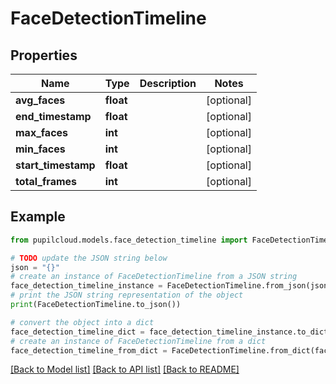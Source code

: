 # FaceDetectionTimeline


## Properties

Name | Type | Description | Notes
------------ | ------------- | ------------- | -------------
**avg_faces** | **float** |  | [optional] 
**end_timestamp** | **float** |  | [optional] 
**max_faces** | **int** |  | [optional] 
**min_faces** | **int** |  | [optional] 
**start_timestamp** | **float** |  | [optional] 
**total_frames** | **int** |  | [optional] 

## Example

```python
from pupilcloud.models.face_detection_timeline import FaceDetectionTimeline

# TODO update the JSON string below
json = "{}"
# create an instance of FaceDetectionTimeline from a JSON string
face_detection_timeline_instance = FaceDetectionTimeline.from_json(json)
# print the JSON string representation of the object
print(FaceDetectionTimeline.to_json())

# convert the object into a dict
face_detection_timeline_dict = face_detection_timeline_instance.to_dict()
# create an instance of FaceDetectionTimeline from a dict
face_detection_timeline_from_dict = FaceDetectionTimeline.from_dict(face_detection_timeline_dict)
```
[[Back to Model list]](../README.md#documentation-for-models) [[Back to API list]](../README.md#documentation-for-api-endpoints) [[Back to README]](../README.md)


